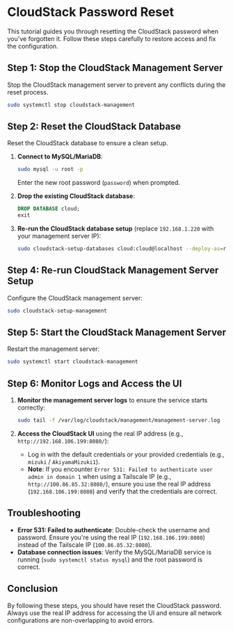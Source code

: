 # CloudStack Password Reset
This tutorial guides you through resetting the CloudStack password when you've forgotten it. Follow these steps carefully to restore access and fix the configuration.

## Step 1: Stop the CloudStack Management Server
Stop the CloudStack management server to prevent any conflicts during the reset process.

```bash
sudo systemctl stop cloudstack-management
```

## Step 2: Reset the CloudStack Database
Reset the CloudStack database to ensure a clean setup.

1. **Connect to MySQL/MariaDB**:
   ```bash
   sudo mysql -u root -p
   ```
   Enter the new root password (`password`) when prompted.

2. **Drop the existing CloudStack database**:
   ```sql
   DROP DATABASE cloud;
   exit
   ```

3. **Re-run the CloudStack database setup** (replace `192.168.1.220` with your management server IP):
   ```bash
   sudo cloudstack-setup-databases cloud:cloud@localhost --deploy-as=root:password -i 192.168.1.220
   ```

## Step 4: Re-run CloudStack Management Server Setup
Configure the CloudStack management server:
```bash
sudo cloudstack-setup-management
```

## Step 5: Start the CloudStack Management Server
Restart the management server:
```bash
sudo systemctl start cloudstack-management
```

## Step 6: Monitor Logs and Access the UI
1. **Monitor the management server logs** to ensure the service starts correctly:
   ```bash
   sudo tail -f /var/log/cloudstack/management/management-server.log
   ```

2. **Access the CloudStack UI** using the real IP address (e.g., `http://192.168.106.199:8080/`):
   - Log in with the default credentials or your provided credentials (e.g., `mizuki` / `AkiyamaMizuki1`).
   - **Note**: If you encounter `Error 531: Failed to authenticate user admin in domain 1` when using a Tailscale IP (e.g., `http://100.86.85.32:8080/`), ensure you use the real IP address (`192.168.106.199:8080`) and verify that the credentials are correct.

## Troubleshooting
- **Error 531: Failed to authenticate**: Double-check the username and password. Ensure you're using the real IP (`192.168.106.199:8080`) instead of the Tailscale IP (`100.86.85.32:8080`).
- **Database connection issues**: Verify the MySQL/MariaDB service is running (`sudo systemctl status mysql`) and the root password is correct.

## Conclusion
By following these steps, you should have reset the CloudStack password. Always use the real IP address for accessing the UI and ensure all network configurations are non-overlapping to avoid errors.
